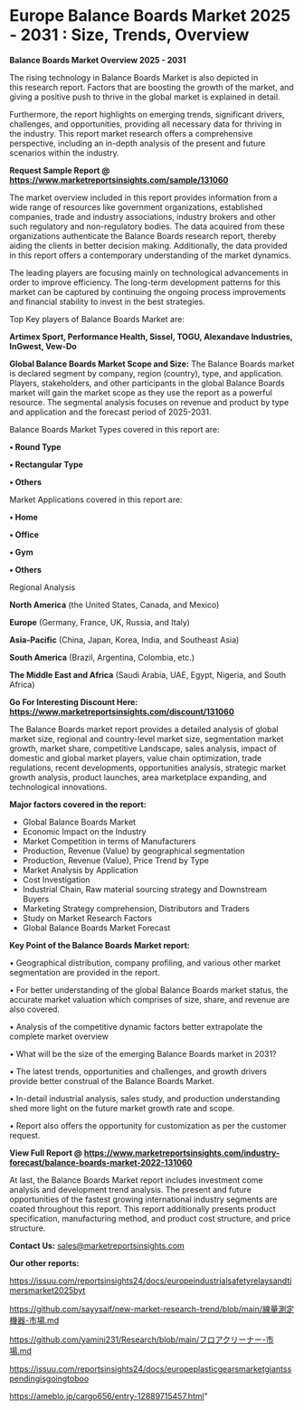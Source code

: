 # Europe Balance Boards Market 2025 - 2031 : Size, Trends, Overview

<Strong> Balance Boards Market Overview 2025 - 2031</strong>

The rising technology in Balance Boards Market is also depicted in this research report. Factors that are boosting the growth of the market, and giving a positive push to thrive in the global market is explained in detail.

Furthermore, the report highlights on emerging trends, significant drivers, challenges, and opportunities, providing all necessary data for thriving in the industry. This report market research offers a comprehensive perspective, including an in-depth analysis of the present and future scenarios within the industry.

<strong>Request Sample Report @ <a href=https://www.marketreportsinsights.com/sample/131060>https://www.marketreportsinsights.com/sample/131060</a></strong>

The market overview included in this report provides information from a wide range of resources like government organizations, established companies, trade and industry associations, industry brokers and other such regulatory and non-regulatory bodies. The data acquired from these organizations authenticate the Balance Boards research report, thereby aiding the clients in better decision making. Additionally, the data provided in this report offers a contemporary understanding of the market dynamics.

The leading players are focusing mainly on technological advancements in order to improve efficiency. The long-term development patterns for this market can be captured by continuing the ongoing process improvements and financial stability to invest in the best strategies.

Top Key players of Balance Boards Market are:

<strong>Artimex Sport, Performance Health, Sissel, TOGU, Alexandave Industries, InGwest, Vew-Do</strong>

<strong><b>Global Balance Boards Market Scope and Size:</b></strong>
The Balance Boards market is declared segment by company, region (country), type, and application. Players, stakeholders, and other participants in the global Balance Boards market will gain the market scope as they use the report as a powerful resource. The segmental analysis focuses on revenue and product by type and application and the forecast period of 2025-2031.

Balance Boards Market Types covered in this report are:

<strong>• Round Type

• Rectangular Type

• Others</strong>

Market Applications covered in this report are:

<strong>• Home

• Office

• Gym

• Others</strong> 

Regional Analysis

<strong>North America</strong> (the United States, Canada, and Mexico)

<strong>Europe</strong> (Germany, France, UK, Russia, and Italy)

<strong>Asia-Pacific</strong> (China, Japan, Korea, India, and Southeast Asia)

<strong>South America</strong> (Brazil, Argentina, Colombia, etc.)

<strong>The Middle East and Africa</strong> (Saudi Arabia, UAE, Egypt, Nigeria, and South Africa)

<strong>Go For Interesting Discount Here: <a href=https://www.marketreportsinsights.com/discount/131060>https://www.marketreportsinsights.com/discount/131060</a></strong>

The Balance Boards market report provides a detailed analysis of global market size, regional and country-level market size, segmentation market growth, market share, competitive Landscape, sales analysis, impact of domestic and global market players, value chain optimization, trade regulations, recent developments, opportunities analysis, strategic market growth analysis, product launches, area marketplace expanding, and technological innovations.

<strong><b>Major factors covered in the report:</b></strong>
<ul>
  <li>Global Balance Boards Market </li>
  <li>Economic Impact on the Industry</li>
  <li>Market Competition in terms of Manufacturers</li>
  <li>Production, Revenue (Value) by geographical segmentation</li>
  <li>Production, Revenue (Value), Price Trend by Type</li>
  <li>Market Analysis by Application</li>
  <li>Cost Investigation</li>
  <li>Industrial Chain, Raw material sourcing strategy and Downstream Buyers</li>
  <li>Marketing Strategy comprehension, Distributors and Traders</li>
  <li>Study on Market Research Factors</li>
  <li>Global Balance Boards Market Forecast</li>
</ul>

<strong><b>Key Point of the Balance Boards Market report:</b></strong>

• Geographical distribution, company profiling, and various other market segmentation are provided in the report.

• For better understanding of the global Balance Boards market status, the accurate market valuation which comprises of size, share, and revenue are also covered.

• Analysis of the competitive dynamic factors better extrapolate the complete market overview

• What will be the size of the emerging Balance Boards market in 2031?

• The latest trends, opportunities and challenges, and growth drivers provide better construal of the Balance Boards Market.

• In-detail industrial analysis, sales study, and production understanding shed more light on the future market growth rate and scope.

• Report also offers the opportunity for customization as per the customer request.

<strong><b>View Full Report @ <a href=https://www.marketreportsinsights.com/industry-forecast/balance-boards-market-2022-131060>https://www.marketreportsinsights.com/industry-forecast/balance-boards-market-2022-131060</a></b></strong>


At last, the Balance Boards Market report includes investment come analysis and development trend analysis. The present and future opportunities of the fastest growing international industry segments are coated throughout this report. This report additionally presents product specification, manufacturing method, and product cost structure, and price structure.

<strong>Contact Us:</strong>
sales@marketreportsinsights.com

<strong>Our other reports:</strong>

<a href=https://issuu.com/reportsinsights24/docs/europeindustrialsafetyrelaysandtimersmarket2025byt>https://issuu.com/reportsinsights24/docs/europeindustrialsafetyrelaysandtimersmarket2025byt</a>

<a href=https://github.com/sayysaif/new-market-research-trend/blob/main/線量測定機器-市場.md>https://github.com/sayysaif/new-market-research-trend/blob/main/線量測定機器-市場.md</a>

<a href=https://github.com/yamini231/Research/blob/main/フロアクリーナー-市場.md>https://github.com/yamini231/Research/blob/main/フロアクリーナー-市場.md</a>

<a href=https://issuu.com/reportsinsights24/docs/europeplasticgearsmarketgiantsspendingisgoingtoboo>https://issuu.com/reportsinsights24/docs/europeplasticgearsmarketgiantsspendingisgoingtoboo</a>

<a href=https://ameblo.jp/cargo656/entry-12889715457.html>https://ameblo.jp/cargo656/entry-12889715457.html</a>"
